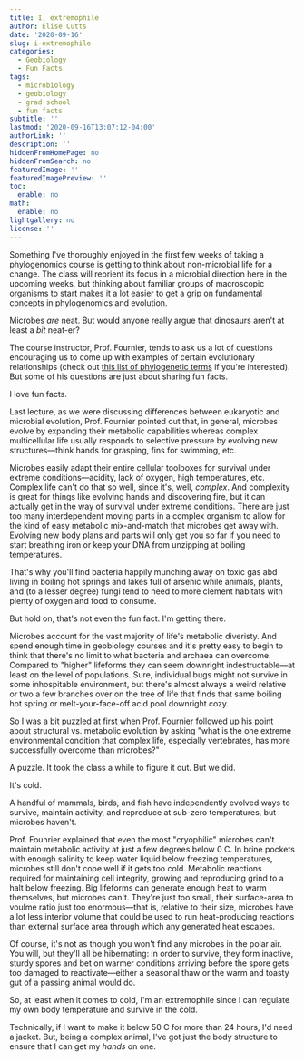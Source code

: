 ```yaml
---
title: I, extremophile
author: Elise Cutts
date: '2020-09-16'
slug: i-extremophile
categories:
  - Geobiology
  - Fun Facts
tags:
  - microbiology
  - geobiology
  - grad school
  - fun facts
subtitle: ''
lastmod: '2020-09-16T13:07:12-04:00'
authorLink: ''
description: ''
hiddenFromHomePage: no
hiddenFromSearch: no
featuredImage: ''
featuredImagePreview: ''
toc:
  enable: no
math:
  enable: no
lightgallery: no
license: ''
---
```


Something I've thoroughly enjoyed in the first few weeks of taking a phylogenomics course is getting to think about non-microbial life for a change. The class will reorient its focus in a microbial direction here in the upcoming weeks, but thinking about familiar groups of macroscopic organisms to start makes it a lot easier to get a grip on fundamental concepts in phylogenomics and evolution.

<!--more-->

Microbes *are* neat. But would anyone really argue that dinosaurs aren't at least a *bit* neat-er?

The course instructor, Prof. Fournier, tends to ask us a lot of questions encouraging us to come up with examples of certain evolutionary relationships (check out [this list of phylogenetic terms](http://www.rhododendron.dk/termeg.htm) if you're interested). But some of his questions are just about sharing fun facts.

I love fun facts. 

Last lecture, as we were discussing differences between eukaryotic and microbial evolution, Prof. Fournier pointed out that, in general, microbes evolve by expanding their metabolic capabilities whereas complex multicellular life usually responds to selective pressure by evolving new structures—think hands for grasping, fins for swimming, etc. 

Microbes easily adapt their entire cellular toolboxes for survival under extreme conditions—acidity, lack of oxygen, high temperatures, etc. Complex life can't do that so well, since it's, well, *complex*. And complexity is great for things like evolving hands and discovering fire, but it can actually get in the way of survival under extreme conditions. There are just too many interdependent moving parts in a complex organism to allow for the kind of easy metabolic mix-and-match that microbes get away with. Evolving new body plans and parts will only get you so far if you need to start breathing iron or keep your DNA from unzipping at boiling temperatures.

That's why you'll find bacteria happily munching away on toxic gas abd living in boiling hot springs and lakes full of arsenic while animals, plants, and (to a lesser degree) fungi tend to need to more clement habitats with plenty of oxygen and food to consume.

But hold on, that's not even the fun fact. I'm getting there.

Microbes account for the vast majority of life's metabolic diveristy. And spend enough time in geobiology courses and it's pretty easy to begin to think that there's no limit to what bacteria and archaea can overcome. Compared to "higher" lifeforms they can seem downright indestructable—at least on the level of populations. Sure, individual bugs might not survive in some inhospitable environment, but there's almost always a weird relative or two a few branches over on the tree of life that finds that same boiling hot spring or melt-your-face-off acid pool downright cozy.

So I was a bit puzzled at first when Prof. Fournier followed up his point about structural vs. metabolic evolution by asking "what is the one extreme environmental condition that complex life, especially vertebrates, has more successfully overcome than microbes?"

A puzzle. It took the class a while to figure it out. But we did.

It's cold.

A handful of mammals, birds, and fish have independently evolved ways to survive, maintain activity, and reproduce at sub-zero temperatures, but microbes haven't. 

Prof. Founrier explained that even the most "cryophilic" microbes can't maintain metabolic activity at just a few degrees below 0 C. In brine pockets with enough salinity to keep water liquid below freezing temperatures, microbes still don't cope well if it gets too cold. Metabolic reactions required for maintaining cell integrity, growing and reproducing grind to a halt below freezing. Big lifeforms can generate enough heat to warm themselves, but microbes can't. They're just too small, their surface-area to voulme ratio just too enormous—that is, relative to their size, microbes have a lot less interior volume that could be used to run heat-producing reactions than external surface area through which any generated heat escapes.

Of course, it's not as though you won't find any microbes in the polar air. You will, but they'll all be hibernating: in order to survive, they form inactive, sturdy spores and bet on warmer conditions arriving before the spore gets too damaged to reactivate—either a seasonal thaw or the warm and toasty gut of a passing animal would do.

So, at least when it comes to cold, I'm an extremophile since I can regulate my own body temperature and survive in the cold. 

Technically, if I want to make it below 50 C for more than 24 hours, I'd need a jacket. But, being a complex animal, I've got just the body structure to ensure that I can get my *hands* on one.
